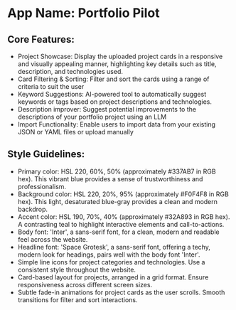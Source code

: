 # **App Name**: Portfolio Pilot

## Core Features:

- Project Showcase: Display the uploaded project cards in a responsive and visually appealing manner, highlighting key details such as title, description, and technologies used.
- Card Filtering & Sorting: Filter and sort the cards using a range of criteria to suit the user
- Keyword Suggestions: AI-powered tool to automatically suggest keywords or tags based on project descriptions and technologies.
- Description improver: Suggest potential improvements to the descriptions of your portfolio project using an LLM
- Import Functionality: Enable users to import data from your existing JSON or YAML files or upload manually

## Style Guidelines:

- Primary color: HSL 220, 60%, 50% (approximately #337AB7 in RGB hex). This vibrant blue provides a sense of trustworthiness and professionalism.
- Background color: HSL 220, 20%, 95% (approximately #F0F4F8 in RGB hex). This light, desaturated blue-gray provides a clean and modern backdrop.
- Accent color: HSL 190, 70%, 40% (approximately #32A893 in RGB hex). A contrasting teal to highlight interactive elements and call-to-actions.
- Body font: 'Inter', a sans-serif font, for a clean, modern and readable feel across the website.
- Headline font: 'Space Grotesk', a sans-serif font, offering a techy, modern look for headings, pairs well with the body font 'Inter'.
- Simple line icons for project categories and technologies. Use a consistent style throughout the website.
- Card-based layout for projects, arranged in a grid format. Ensure responsiveness across different screen sizes.
- Subtle fade-in animations for project cards as the user scrolls. Smooth transitions for filter and sort interactions.